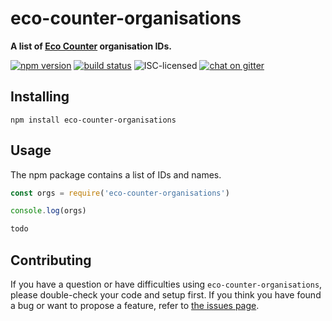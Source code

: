# eco-counter-organisations

**A list of [Eco Counter](http://www.eco-compteur.com/en/) organisation IDs.**

[![npm version](https://img.shields.io/npm/v/eco-counter-organisations.svg)](https://www.npmjs.com/package/eco-counter-organisations)
[![build status](https://img.shields.io/travis/derhuerst/eco-counter-organisations.svg)](https://travis-ci.org/derhuerst/eco-counter-organisations)
![ISC-licensed](https://img.shields.io/github/license/derhuerst/eco-counter-organisations.svg)
[![chat on gitter](https://badges.gitter.im/derhuerst.svg)](https://gitter.im/derhuerst)


## Installing

```shell
npm install eco-counter-organisations
```


## Usage

The npm package contains a list of IDs and names.

```js
const orgs = require('eco-counter-organisations')

console.log(orgs)
```

```js
todo
```


## Contributing

If you have a question or have difficulties using `eco-counter-organisations`, please double-check your code and setup first. If you think you have found a bug or want to propose a feature, refer to [the issues page](https://github.com/derhuerst/eco-counter-organisations/issues).

